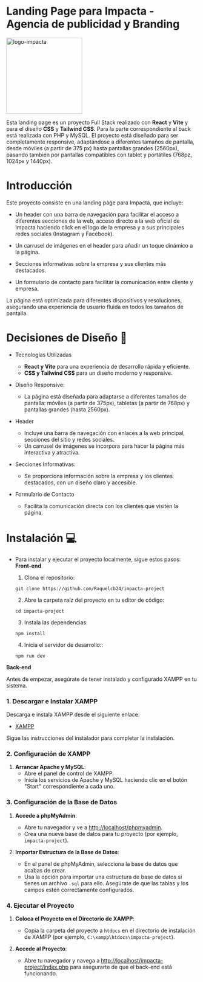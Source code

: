 
# Landing Page para Impacta - Agencia de publicidad y Branding

<img src="https://github.com/user-attachments/assets/4172e5bd-8423-4d34-894f-685073423079" alt="logo-impacta" width="200" />

Esta landing page es un proyecto Full Stack realizado con **React** y **Vite** y para el diseño **CSS** y **Tailwind CSS**.
Para la parte correspondiente al back está realizada con PHP y MySQL.
El proyecto está diseñado para ser completamente responsive, adaptándose a diferentes tamaños de pantalla, desde móviles (a partir de 375 px) hasta pantallas grandes (2560px), pasando también por pantallas compatibles con tablet y portátiles (768pz, 1024px y 1440px).

# Introducción
Este proyecto consiste en una landing page para Impacta, que incluye:

   * Un header con una barra de navegación para facilitar el acceso a diferentes secciones de la web, acceso directo a la web oficial de Impacta haciendo click en el logo de la empresa y a sus principales redes sociales (Instagram y Facebook).
    
   * Un carrusel de imágenes en el header para añadir un toque dinámico a la página.

   * Secciones informativas sobre la empresa y sus clientes más destacados.

  * Un formulario de contacto para facilitar la comunicación entre cliente y empresa.

La página está optimizada para diferentes dispositivos y resoluciones, asegurando una experiencia de usuario fluida en todos los tamaños de pantalla.

# Decisiones de Diseño 📱
    
* Tecnologías Utilizadas
  * **React y Vite** para una experiencia de desarrollo rápida y eficiente.
  * **CSS y Tailwind CSS** para un diseño moderno y responsive.

* Diseño Responsive:
  * La página está diseñada para adaptarse a diferentes tamaños de pantalla: móviles (a partir de 375px), tabletas (a partir de 768px) y pantallas grandes (hasta 2560px).

* Header
  * Incluye una barra de navegación con enlaces a la web principal, secciones del sitio y redes sociales.
  * Un carrusel de imágenes se incorpora para hacer la página más interactiva y atractiva.

* Secciones Informativas:
  * Se proporciona información sobre la empresa y los clientes destacados, con un diseño claro y accesible.

* Formulario de Contacto
  * Facilita la comunicación directa con los clientes que visiten la página.

# Instalación 	💻

* Para instalar y ejecutar el proyecto localmente, sigue estos pasos:
**Front-end**

  1. Clona el repositorio: 
  ````
  git clone https://github.com/Raquelcb24/impacta-project
  ````
  2. Abre la carpeta raíz del proyecto en tu editor de código:
  ````
  cd impacta-project
  ````
  3. Instala las dependencias:
  ````
  npm install
  ````
  4. Inicia el servidor de desarrollo::
  ````
  npm run dev
  ````
**Back-end**

Antes de empezar, asegúrate de tener instalado y configurado XAMPP en tu sistema.
 ### 1. Descargar e Instalar XAMPP

Descarga e instala XAMPP desde el siguiente enlace:

- [XAMPP](https://www.apachefriends.org/es/index.html)

Sigue las instrucciones del instalador para completar la instalación.

### 2. Configuración de XAMPP

1. **Arrancar Apache y MySQL**:
   - Abre el panel de control de XAMPP.
   - Inicia los servicios de Apache y MySQL haciendo clic en el botón "Start" correspondiente a cada uno.

### 3. Configuración de la Base de Datos

1. **Accede a phpMyAdmin**:
   - Abre tu navegador y ve a [http://localhost/phpmyadmin](http://localhost/phpmyadmin).
   - Crea una nueva base de datos para tu proyecto (por ejemplo, `impacta-project`).

2. **Importar Estructura de la Base de Datos**:
   - En el panel de phpMyAdmin, selecciona la base de datos que acabas de crear.
   - Usa la opción para importar una estructura de base de datos si tienes un archivo `.sql` para ello. Asegúrate de que las tablas y los campos estén correctamente configurados.

### 4. Ejecutar el Proyecto

1. **Coloca el Proyecto en el Directorio de XAMPP**:
   - Copia la carpeta del proyecto a `htdocs` en el directorio de instalación de XAMPP (por ejemplo, `C:\xampp\htdocs\impacta-project`).

2. **Accede al Proyecto**:
   - Abre tu navegador y navega a [http://localhost/impacta-project/index.php](http://localhost/impacta-project/index.php) para asegurarte de que el back-end está funcionando.

